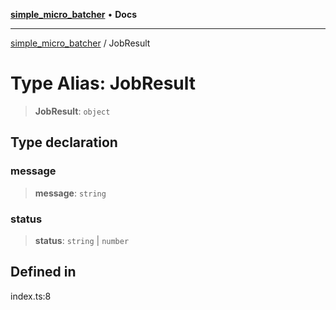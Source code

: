 [**simple_micro_batcher**](../README.md) • **Docs**

***

[simple_micro_batcher](../globals.md) / JobResult

# Type Alias: JobResult

> **JobResult**: `object`

## Type declaration

### message

> **message**: `string`

### status

> **status**: `string` \| `number`

## Defined in

index.ts:8
